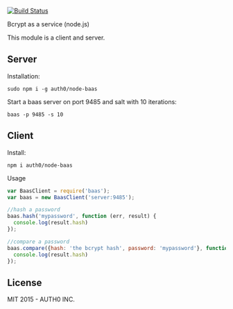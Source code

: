 [![Build Status](https://travis-ci.org/auth0/limitd.svg)](https://travis-ci.org/auth0/node-baas)

Bcrypt as a service (node.js)


This module is a client and server.

## Server

Installation:

```
sudo npm i -g auth0/node-baas
```

Start a baas server on port 9485 and salt with 10 iterations:

```
baas -p 9485 -s 10
```

## Client

Install:

```
npm i auth0/node-baas
```

Usage

```javascript
var BaasClient = require('baas');
var baas = new BaasClient('server:9485');

//hash a password
baas.hash('mypassword', function (err, result) {
  console.log(result.hash)
});

//compare a password
baas.compare({hash: 'the bcrypt hash', password: 'mypassword'}, function (err, result) {
  console.log(result.hash)
});

```

## License

MIT 2015 - AUTH0 INC.